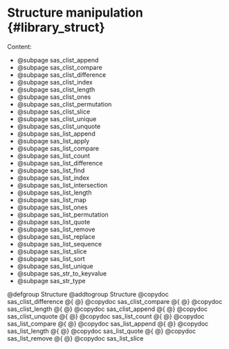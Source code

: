# Structure manipulation {#library_struct}

Content:

- @subpage sas_clist_append
- @subpage sas_clist_compare
- @subpage sas_clist_difference
- @subpage sas_clist_index
- @subpage sas_clist_length
- @subpage sas_clist_ones
- @subpage sas_clist_permutation
- @subpage sas_clist_slice
- @subpage sas_clist_unique
- @subpage sas_clist_unquote
- @subpage sas_list_append
- @subpage sas_list_apply
- @subpage sas_list_compare
- @subpage sas_list_count
- @subpage sas_list_difference
- @subpage sas_list_find
- @subpage sas_list_index
- @subpage sas_list_intersection
- @subpage sas_list_length
- @subpage sas_list_map
- @subpage sas_list_ones
- @subpage sas_list_permutation
- @subpage sas_list_quote
- @subpage sas_list_remove
- @subpage sas_list_replace
- @subpage sas_list_sequence
- @subpage sas_list_slice
- @subpage sas_list_sort
- @subpage sas_list_unique
- @subpage sas_str_to_keyvalue
- @subpage sas_str_type

@defgroup Structure
@addtogroup Structure
@copydoc sas_clist_difference
@{
@}
@copydoc sas_clist_compare
@{
@}
@copydoc sas_clist_length
@{
@}
@copydoc sas_clist_append
@{
@}
@copydoc sas_clist_unquote
@{
@}
@copydoc sas_list_count
@{
@}
@copydoc sas_list_compare
@{
@}
@copydoc sas_list_append
@{
@}
@copydoc sas_list_length
@{
@}
@copydoc sas_list_quote
@{
@}
@copydoc sas_list_remove
@{
@}
@copydoc sas_list_slice

